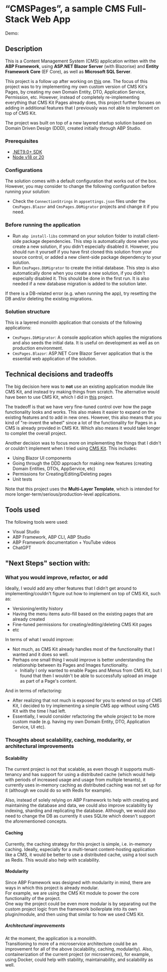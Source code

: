 ﻿# “CMSPages”, a sample CMS Full-Stack Web App

Demo:

## Description


This is a Content Management System (CMS) application written with the **ABP Framework**, using **ASP.NET Blazor Server** (with Blazorise) and **Entity Framework Core** (EF Core), as well as **Microsoft SQL Server**.

This project is a follow up after working on [this](https://github.com/dcostiuc/cms-app/) one.
The focus of this project was to try implementing my own custom version of CMS Kit's Pages, by creating my own Domain Entity, DTO, Application Service, Permission, etc.
However, instead of completely re-implementing everything that CMS Kit Pages already does, this project further focuses on adding in additional features that I previously was not able to implement on top of CMS Kit.

The project was built on top of a new layered startup solution based on Domain Driven Design (DDD), created initially through ABP Studio.

### Prerequisites

- [.NET9.0+ SDK](https://dotnet.microsoft.com/download/dotnet)
- [Node v18 or 20](https://nodejs.org/en)

### Configurations

The solution comes with a default configuration that works out of the box. However, you may consider to change the following configuration before running your solution:

- Check the `ConnectionStrings` in `appsettings.json` files under the `CmsPages.Blazor` and `CmsPages.DbMigrator` projects and change it if you need.

### Before running the application

- Run `abp install-libs` command on your solution folder to install client-side package dependencies. This step is automatically done when you create a new solution, if you didn't especially disabled it. However, you should run it yourself if you have first cloned this solution from your source control, or added a new client-side package dependency to your solution.
- Run `CmsPages.DbMigrator` to create the initial database. This step is also automatically done when you create a new solution, if you didn't especially disabled it. This should be done in the first run. It is also needed if a new database migration is added to the solution later.

If there is a DB-related error (e.g. when running the app), try resetting the DB and/or deleting the existing migrations.

### Solution structure

This is a layered monolith application that consists of the following applications:

- `CmsPages.DbMigrator`: A console application which applies the migrations and also seeds the initial data. It is useful on development as well as on production environment.
- `CmsPages.Blazor`: ASP.NET Core Blazor Server application that is the essential web application of the solution.

## Technical decisions and tradeoffs 

The big decision here was to **not** use an existing application module like CMS Kit, and instead try making things from scratch.
The alternative would have been to use CMS Kit, which I did in [this](https://github.com/dcostiuc/cms-app/) project.
  
The tradeoff is that we have very fine-tuned control over how the page functionality looks and works. This also makes it easier to expand on the existing features and to add in new ones.
However, this also means that you kind of "re-invent the wheel" since a lot of the functionality for Pages in a CMS is already provided in CMS Kit. Which also means it would take longer to complet the overall project.

Another decision was to focus more on implementing the things that I didn't or couldn't implement when I tried using [CMS Kit](https://github.com/dcostiuc/cms-app/).
This includes:
- Using Blazor UI components
- Going through the DDD approach for making new features (creating Domain Entities, DTOs, AppService, etc)
- Permissions for Creating/Editing/Deleting pages
- Unit tests

Note that this project uses the **Multi-Layer Template**, which is intended for more longer-term/serious/production-level applications.

## Tools used

The following tools were used:
- Visual Studio
- ABP Framework, ABP CLI, ABP Studio
- ABP Framework documentation + YouTube videos
- ChatGPT

## "Next Steps" section with: 

### What you would improve, refactor, or add 

Ideally, I would add any other features that I didn’t get around to implementing/couldn't figure out how to implement on top of CMS Kit, such as:
- Versioning/entity history
- Having the menu items auto-fill based on the existing pages that are already created
- Fine-tuned permissions for creating/editing/deleting CMS Kit pages
- etc


In terms of what I would improve:
- Not much, as CMS Kit already handles most of the functionality that I wanted and it does so well.
- Perhaps one small thing I would improve is better understanding the relationship between its Pages and Images functionality.  
   - Initially I only wanted to enable Pages and Menus from CMS Kit, but I found that then I wouldn't be able to successfully upload an image as part of a Page's content.


And in terms of refactoring:
- After realizing that not much is exposed for you to extend on top of CMS Kit, I decided to try implementing a simple CMS app without using CMS Kit with the time I had left.
- Essentially, I would consider refactoring the whole project to be more custom made (e.g. having my own Domain Entity, DTO, Application Service, UI etc).

### Thoughts about scalability, caching, modularity, or architectural improvements

#### Scalability
The current project is not that scalable, as even though it supports multi-tenancy and has support for using a distributed cache (which would help with periods of increased usage and usage from multiple tenants), it currently uses in-memory caching as distributed caching was not set up for it (although we could do so with Redis for example).  
  
Also, instead of solely relying on ABP Framework to help with creating and maintaining the database and data, we could also improve scalability by indexing, sharding and replicating the database. Although, we would also need to change the DB as currently it uses SQLite which doesn't support the aforementioned concepts.

#### Caching
Currently, the caching strategy for this project is simple, i.e. in-memory caching.
Ideally, especially for a multi-tenant content-hosting application like a CMS, it would be better to use a distributed cache, using a tool such as Redis. 
This would also help with scalability.

#### Modularity
Since ABP Framework was designed with modularity in mind, there are ways in which this project is already modular.  
For example, we are using the CMS Kit module to power the core functionality of the project.  
One way the project could be even more modular is by separating out the custom project logic from the framework boilerplate into its own plugin/module, and then using that similar to how we used CMS Kit.  

##### Architectural improvements
At the moment, the application is a monolith.   
Transitioning to more of a microservice architecture could be an improvement for all of the above (scalability, caching, modularity). 
Also, containerization of the current project (or microservices), for example, using Docker, could help with stability, maintainability, and scalability as well.


